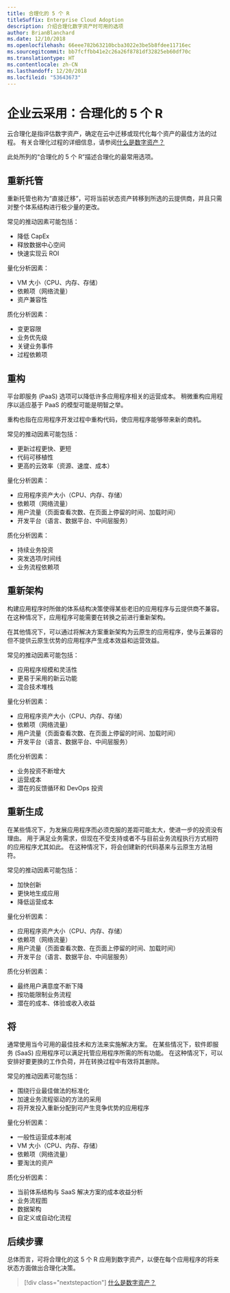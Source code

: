 ```yaml
---
title: 合理化的 5 个 R
titleSuffix: Enterprise Cloud Adoption
description: 介绍合理化数字资产时可用的选项
author: BrianBlanchard
ms.date: 12/10/2018
ms.openlocfilehash: 66eee782b63210bcba3022e3be5b8fdee11716ec
ms.sourcegitcommit: bb7fcffbb41e2c26a26f8781df32825eb60df70c
ms.translationtype: HT
ms.contentlocale: zh-CN
ms.lasthandoff: 12/20/2018
ms.locfileid: "53643673"
---
```

# <a name="enterprise-cloud-adoption-the-5-rs-of-rationalization"></a>企业云采用：合理化的 5 个 R

云合理化是指评估数字资产，确定在云中迁移或现代化每个资产的最佳方法的过程。 有关合理化过程的详细信息，请参阅[什么是数字资产？](overview.md)

此处所列的“合理化的 5 个 R”描述合理化的最常用选项。

## <a name="rehost"></a>重新托管

重新托管也称为“直接迁移”，可将当前状态资产转移到所选的云提供商，并且只需对整个体系结构进行极少量的更改。

常见的推动因素可能包括：

* 降低 CapEx
* 释放数据中心空间
* 快速实现云 ROI

量化分析因素：

* VM 大小（CPU、内存、存储）
* 依赖项（网络流量）
* 资产兼容性

质化分析因素：

* 变更容限
* 业务优先级
* 关键业务事件
* 过程依赖项

## <a name="refactor"></a>重构

平台即服务 (PaaS) 选项可以降低许多应用程序相关的运营成本。 稍微重构应用程序以适应基于 PaaS 的模型可能是明智之举。

重构也指在应用程序开发过程中重构代码，使应用程序能够带来新的商机。

常见的推动因素可能包括：

* 更新过程更快、更短
* 代码可移植性
* 更高的云效率（资源、速度、成本）

量化分析因素：

* 应用程序资产大小（CPU、内存、存储）
* 依赖项（网络流量）
* 用户流量（页面查看次数、在页面上停留的时间、加载时间）
* 开发平台（语言、数据平台、中间层服务）

质化分析因素：

* 持续业务投资
* 突发选项/时间线
* 业务流程依赖项

## <a name="rearchitect"></a>重新架构

构建应用程序时所做的体系结构决策使得某些老旧的应用程序与云提供商不兼容。 在这种情况下，应用程序可能需要在转换之前进行重新架构。

在其他情况下，可以通过将解决方案重新架构为云原生的应用程序，使与云兼容的但不提供云原生优势的应用程序产生成本效益和运营效益。

常见的推动因素可能包括：

* 应用程序规模和灵活性
* 更易于采用的新云功能
* 混合技术堆栈

量化分析因素：

* 应用程序资产大小（CPU、内存、存储）
* 依赖项（网络流量）
* 用户流量（页面查看次数、在页面上停留的时间、加载时间）
* 开发平台（语言、数据平台、中间层服务）

质化分析因素：

* 业务投资不断增大
* 运营成本
* 潜在的反馈循环和 DevOps 投资

## <a name="rebuild"></a>重新生成

在某些情况下，为发展应用程序而必须克服的差距可能太大，使进一步的投资没有理由。 用于满足业务需求，但现在不受支持或者不与目前业务流程执行方式相符的应用程序尤其如此。 在这种情况下，将会创建新的代码基来与云原生方法相符。

常见的推动因素可能包括：

* 加快创新
* 更快地生成应用
* 降低运营成本

量化分析因素：

* 应用程序资产大小（CPU、内存、存储）
* 依赖项（网络流量）
* 用户流量（页面查看次数、在页面上停留的时间、加载时间）
* 开发平台（语言、数据平台、中间层服务）

质化分析因素：

* 最终用户满意度不断下降
* 按功能限制业务流程
* 潜在的成本、体验或收入收益

## <a name="replace"></a>将

通常使用当今可用的最佳技术和方法来实施解决方案。 在某些情况下，软件即服务 (SaaS) 应用程序可以满足托管应用程序所需的所有功能。 在这种情况下，可以安排好要更换的工作负荷，并在转换过程中有效将其删除。

常见的推动因素可能包括：

* 围绕行业最佳做法的标准化
* 加速业务流程驱动的方法的采用
* 将开发投入重新分配到可产生竞争优势的应用程序

量化分析因素：

* 一般性运营成本削减
* VM 大小（CPU、内存、存储）
* 依赖项（网络流量）
* 要淘汰的资产

质化分析因素：

* 当前体系结构与 SaaS 解决方案的成本收益分析
* 业务流程图
* 数据架构
* 自定义或自动化流程

## <a name="next-steps"></a>后续步骤

总体而言，可将合理化的这 5 个 R 应用到数字资产，以便在每个应用程序的将来状态方面做出合理化决策。

> [!div class="nextstepaction"]
> [什么是数字资产？](overview.md)
